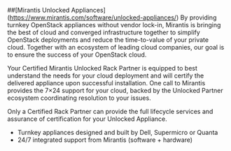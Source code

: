 ##[Mirantis Unlocked Appliances] (https://www.mirantis.com/software/unlocked-appliances/)
By providing turnkey OpenStack appliances without vendor lock-in, Mirantis is bringing
the best of cloud and converged infrastructure together to simplify OpenStack deployments
and reduce the time-to-value of your private cloud. Together with an ecosystem of leading
cloud companies, our goal is to ensure the success of your OpenStack cloud.

Your Certified Mirantis Unlocked Rack Partner is equipped to best understand the needs
for your cloud deployment and will certify the delivered appliance upon successful
installation. One call to Mirantis provides the 7×24 support for your cloud, backed
by the Unlocked Partner ecosystem coordinating resolution to your issues.

Only a Certified Rack Partner can provide the full lifecycle services and assurance
of certification for your Unlocked Appliance.

* Turnkey appliances designed and built by Dell, Supermicro or Quanta
* 24/7 integrated support from Mirantis (software + hardware)
